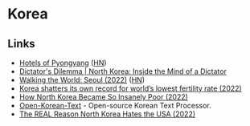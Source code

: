 # Korea

## Links

- [Hotels of Pyongyang](https://www.hotelsofnorthkorea.com/) ([HN](https://news.ycombinator.com/item?id=24587083))
- [Dictator's Dilemma | North Korea: Inside the Mind of a Dictator](https://www.youtube.com/watch?v=9qRxNYuR2c4)
- [Walking the World: Seoul (2022)](https://walkingtheworld.substack.com/p/walking-the-world-seoul-part-1?s=r) ([HN](https://news.ycombinator.com/item?id=31641128))
- [Korea shatters its own record for world’s lowest fertility rate (2022)](https://news.ycombinator.com/item?id=32580631)
- [How North Korea Became So Insanely Poor (2022)](https://www.youtube.com/watch?v=CJKNwhhOTV8)
- [Open-Korean-Text](https://github.com/open-korean-text/open-korean-text) - Open-source Korean Text Processor.
- [The REAL Reason North Korea Hates the USA (2022)](https://www.youtube.com/watch?v=Jt7hE12n11s)
